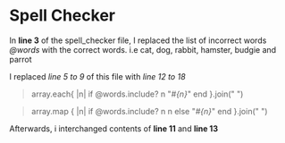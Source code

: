 # Spell Checker
In **line 3** of the spell_checker file, I replaced the list of incorrect words _@words_ with the correct words. i.e cat, dog, rabbit, hamster, budgie and parrot

I replaced _line 5 to 9_ of this file with _line 12 to 18_
> array.each{ |n|
        if @words.include? n
        "*#{n}*"
        end
        }.join(" ")
        
 
> array.map { |n| 
            if @words.include? n
                n
            else 
                "*#{n}*"
            end
        }.join(" ")
        
Afterwards, i interchanged contents of **line 11** and **line 13**
